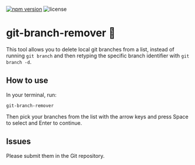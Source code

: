 [![npm version](https://badge.fury.io/js/git-branch-remover.svg)](https://badge.fury.io/js/git-branch-remover)
![license](https://badgen.net/npm/license/git-branch-remover)

# git-branch-remover 🧹

This tool allows you to delete local git branches from a list, instead of running `git branch` and then retyping the specific branch identifier with `git branch -d`.

## How to use

In your terminal, run:

`git-branch-remover`

Then pick your branches from the list with the arrow keys and press Space to select and Enter to continue.

## Issues

Please submit them in the Git repository.
